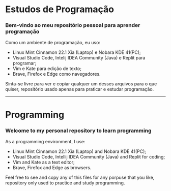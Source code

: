 # Estudos de Programação

### Bem-vindo ao meu repositório pessoal para aprender programação

Como um ambiente de programação, eu uso:

- Linux Mint Cinnamon 22.1 Xia (Laptop) e Nobara KDE 41(PC);
- Visual Studio Code, Intelij IDEA Community (Java) e Replit para programar;
- Vim e Kate para edição de texto;
- Brave, Firefox e Edge como navegadores.

Sinta-se livre para ver e copiar qualquer um desses arquivos para o que quiser, repositório usado apenas para praticar e estudar programação.

---

# Programming

### Welcome to my personal repository to learn programming

As a programming environment, I use:

- Linux Mint Cinnamon 22.1 Xia (Laptop) and Nobara KDE 41(PC);
- Visual Studio Code, Intellij IDEA Community (Java) and Replit for coding;
- Vim and Kate as a text editor;
- Brave, Firefox and Edge as browsers.

Feel free to see and copy any of this files for any porpuse that you like, repository only used to practice and study programming.
